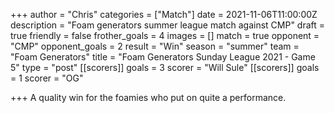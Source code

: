 +++
author = "Chris"
categories = ["Match"]
date = 2021-11-06T11:00:00Z
description = "Foam generators summer league match against CMP"
draft = true
friendly = false
frother_goals = 4
images = []
match = true
opponent = "CMP"
opponent_goals = 2
result = "Win"
season = "summer"
team = "Foam Generators"
title = "Foam Generators Sunday League 2021 - Game 5"
type = "post"
[[scorers]]
goals = 3
scorer = "Will Sule"
[[scorers]]
goals = 1
scorer = "OG"

+++
A quality win for the foamies who put on quite a performance. 